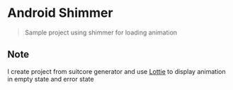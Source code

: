 # Android Shimmer
> Sample project using shimmer for loading animation


## Note
I create project from suitcore generator and use [Lottie](https://airbnb.design/lottie/) to display animation in empty state and error state